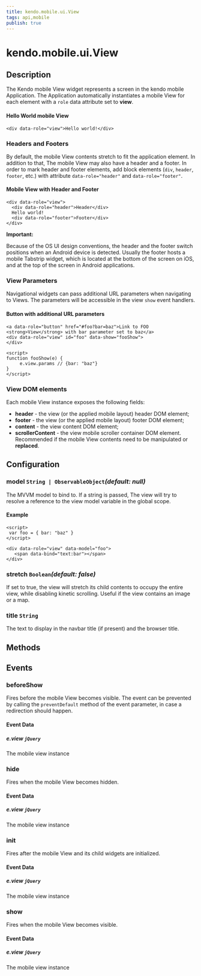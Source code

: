```yaml
---
title: kendo.mobile.ui.View
tags: api,mobile
publish: true
---
```


# kendo.mobile.ui.View

## Description



The Kendo mobile View widget represents a screen in the kendo mobile Application. The
Application automatically instantiates a mobile View for each element with a `role` data attribute set
to **view**.

#### Hello World mobile View

    <div data-role="view">Hello world!</div>

### Headers and Footers

By default, the mobile View contents stretch to fit the application element.
In addition to that, The mobile View may also have a header and a footer.
In order to mark header and footer elements, add block elements (`div`, `header`, `footer`, etc.) with attribute `data-role="header"` and
`data-role="footer"`. 

#### Mobile View with Header and Footer

    <div data-role="view">
      <div data-role="header">Header</div>
      Hello world!
      <div data-role="footer">Footer</div>
    </div>

**Important:**


Because of the OS UI design conventions, the header and the footer switch positions when an Android device is detected.
Usually the footer hosts a mobile Tabstrip widget, which is located at the bottom of the screen on iOS,
and at the top of the screen in Android applications.  

### View Parameters

Navigational widgets can pass additional URL parameters when navigating to Views. The parameters will be accessible in the  view `show` event handlers.

#### Button with additional URL parameters

    <a data-role="button" href="#foo?bar=baz">Link to FOO <strong>View</strong> with bar parameter set to baz</a>
    <div data-role="view" id="foo" data-show="fooShow">
    </div>
    
    <script>
    function fooShow(e) {
         e.view.params // {bar: "baz"}
    }
    </script>

### View DOM elements

Each mobile View instance exposes the following fields:

*   **header** - the view (or the applied mobile layout) header DOM element;
*   **footer** - the view (or the applied mobile layout) footer DOM element;
*   **content** - the view content DOM element;
*   **scrollerContent** - the view mobile scroller container DOM element. Recommended if the mobile View
 contents need to be manipulated or **replaced**.

## Configuration

### model `String | ObservableObject`*(default: null)*

 The MVVM model to bind to. If a string is passed, The view
will try to resolve a reference to the view model variable in the global scope.

#### Example

    <script>
     var foo = { bar: "baz" }
    </script>
    
    <div data-role="view" data-model="foo">
       <span data-bind="text:bar"></span>
    </div>

### stretch `Boolean`*(default: false)*

 If set to true, the view will stretch its child contents to occupy the entire view, while disabling kinetic scrolling.
Useful if the view contains an image or a map.

### title `String`

 The text to display in the navbar title (if present) and the browser title.

## Methods

## Events

### beforeShow

Fires before the mobile View becomes visible. The event can be prevented by calling the `preventDefault` method of the event parameter, in case a redirection should happen.

#### Event Data

##### e.view `jQuery`

The mobile view instance

### hide

Fires when the mobile View becomes hidden.

#### Event Data

##### e.view `jQuery`

The mobile view instance

### init

Fires after the mobile View and its child widgets are initialized.

#### Event Data

##### e.view `jQuery`

The mobile view instance

### show

Fires when the mobile View becomes visible.

#### Event Data

##### e.view `jQuery`

The mobile view instance